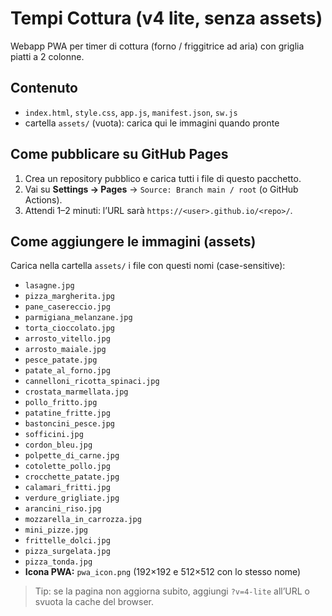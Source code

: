 # Tempi Cottura (v4 lite, senza assets)

Webapp PWA per timer di cottura (forno / friggitrice ad aria) con griglia piatti a 2 colonne.

## Contenuto
- `index.html`, `style.css`, `app.js`, `manifest.json`, `sw.js`
- cartella `assets/` (vuota): carica qui le immagini quando pronte

## Come pubblicare su GitHub Pages
1. Crea un repository pubblico e carica tutti i file di questo pacchetto.
2. Vai su **Settings → Pages** → `Source: Branch main / root` (o GitHub Actions).
3. Attendi 1–2 minuti: l’URL sarà `https://<user>.github.io/<repo>/`.

## Come aggiungere le immagini (assets)
Carica nella cartella `assets/` i file con questi nomi (case-sensitive):

- `lasagne.jpg`
- `pizza_margherita.jpg`
- `pane_casereccio.jpg`
- `parmigiana_melanzane.jpg`
- `torta_cioccolato.jpg`
- `arrosto_vitello.jpg`
- `arrosto_maiale.jpg`
- `pesce_patate.jpg`
- `patate_al_forno.jpg`
- `cannelloni_ricotta_spinaci.jpg`
- `crostata_marmellata.jpg`
- `pollo_fritto.jpg`
- `patatine_fritte.jpg`
- `bastoncini_pesce.jpg`
- `sofficini.jpg`
- `cordon_bleu.jpg`
- `polpette_di_carne.jpg`
- `cotolette_pollo.jpg`
- `crocchette_patate.jpg`
- `calamari_fritti.jpg`
- `verdure_grigliate.jpg`
- `arancini_riso.jpg`
- `mozzarella_in_carrozza.jpg`
- `mini_pizze.jpg`
- `frittelle_dolci.jpg`
- `pizza_surgelata.jpg`
- `pizza_tonda.jpg`
- **Icona PWA:** `pwa_icon.png` (192×192 e 512×512 con lo stesso nome)

> Tip: se la pagina non aggiorna subito, aggiungi `?v=4-lite` all’URL o svuota la cache del browser.
